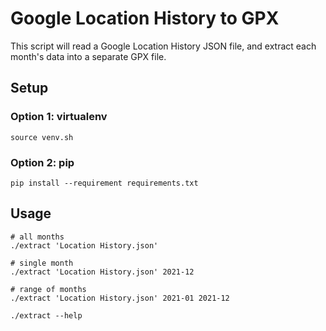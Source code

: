 # Google Location History to GPX
This script will read a Google Location History JSON file, and extract each month's data into a separate GPX file.

## Setup
### Option 1: virtualenv
```
source venv.sh
```
### Option 2: pip
```
pip install --requirement requirements.txt
```

## Usage
```
# all months
./extract 'Location History.json'

# single month
./extract 'Location History.json' 2021-12

# range of months
./extract 'Location History.json' 2021-01 2021-12

./extract --help
```
